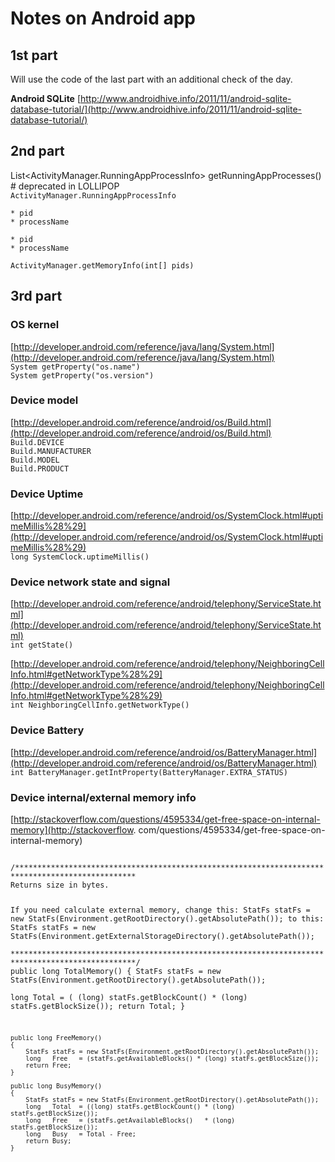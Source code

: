 # Notes on Android app


## 1st part

Will use the code of the last part with an additional check of the day.

**Android SQLite**
[http://www.androidhive.info/2011/11/android-sqlite-database-tutorial/](http://www.androidhive.info/2011/11/android-sqlite-database-tutorial/)  

## 2nd part
List<ActivityManager.RunningAppProcessInfo> getRunningAppProcesses() # deprecated in LOLLIPOP  
`ActivityManager.RunningAppProcessInfo`

	* pid
	* processName
	
	* pid
	* processName
`ActivityManager.getMemoryInfo(int[] pids)`


## 3rd part
### OS kernel
[http://developer.android.com/reference/java/lang/System.html](http://developer.android.com/reference/java/lang/System.html)  
`System getProperty("os.name")`  
`System getProperty("os.version")`

### Device model
[http://developer.android.com/reference/android/os/Build.html](http://developer.android.com/reference/android/os/Build.html)  
`Build.DEVICE`  
`Build.MANUFACTURER`  
`Build.MODEL`  
`Build.PRODUCT`

### Device Uptime
[http://developer.android.com/reference/android/os/SystemClock.html#uptimeMillis%28%29](http://developer.android.com/reference/android/os/SystemClock.html#uptimeMillis%28%29)  
`long SystemClock.uptimeMillis()`

### Device network state and signal
[http://developer.android.com/reference/android/telephony/ServiceState.html](http://developer.android.com/reference/android/telephony/ServiceState.html)  
`int getState()`

[http://developer.android.com/reference/android/telephony/NeighboringCellInfo.html#getNetworkType%28%29](http://developer.android.com/reference/android/telephony/NeighboringCellInfo.html#getNetworkType%28%29)  
`int NeighboringCellInfo.getNetworkType()`

### Device Battery
[http://developer.android.com/reference/android/os/BatteryManager.html](http://developer.android.com/reference/android/os/BatteryManager.html)  
`int BatteryManager.getIntProperty(BatteryManager.EXTRA_STATUS)`


### Device internal/external memory info

[http://stackoverflow.com/questions/4595334/get-free-space-on-internal-memory](http://stackoverflow.
com/questions/4595334/get-free-space-on-internal-memory)  

<code>
/*************************************************************************************************  
Returns size in bytes.

If you need calculate external memory, change this: 
    StatFs statFs = new StatFs(Environment.getRootDirectory().getAbsolutePath());
to this: 
    StatFs statFs = new StatFs(Environment.getExternalStorageDirectory().getAbsolutePath());        
**************************************************************************************************/
    public long TotalMemory()
    {
        StatFs statFs = new StatFs(Environment.getRootDirectory().getAbsolutePath());   
        long   Total  = ( (long) statFs.getBlockCount() * (long) statFs.getBlockSize());
        return Total;
    }

    public long FreeMemory()
    {
        StatFs statFs = new StatFs(Environment.getRootDirectory().getAbsolutePath());
        long   Free   = (statFs.getAvailableBlocks() * (long) statFs.getBlockSize());
        return Free;
    }

    public long BusyMemory()
    {
        StatFs statFs = new StatFs(Environment.getRootDirectory().getAbsolutePath());   
        long   Total  = ((long) statFs.getBlockCount() * (long) statFs.getBlockSize());
        long   Free   = (statFs.getAvailableBlocks()   * (long) statFs.getBlockSize());
        long   Busy   = Total - Free;
        return Busy;
    }

</code>
